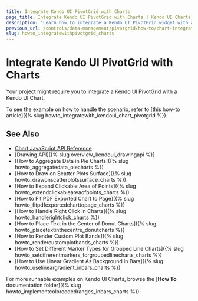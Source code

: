 ```yaml
---
title: Integrate Kendo UI PivotGrid with Charts
page_title: Integrate Kendo UI PivotGrid with Charts | Kendo UI Charts
description: "Learn how to integrate a Kendo UI PivotGrid widget with a Kendo UI Chart widget."
previous_url: /controls/data-management/pivotgrid/how-to/chart-integration
slug: howto_integratewithpivotgrid_charts
---
```


# Integrate Kendo UI PivotGrid with Charts

Your project might require you to integrate a Kendo UI PivotGrid with a Kendo UI Chart.

To see the example on how to handle the scenario, refer to [this how-to article]({% slug howto_integratewith_kendoui_chart_pivotgrid %}).

## See Also

* [Chart JavaScript API Reference](/api/javascript/dataviz/ui/chart)
* [Drawing API]({% slug overview_kendoui_drawingapi %})
* [How to Aggregate Data in Pie Charts]({% slug howto_aggregatedata_piecharts %})
* [How to Draw on Scatter Plots Surface]({% slug howto_drawonscatterplotssurface_charts %})
* [How to Expand Clickable Area of Points]({% slug howto_extendclickableareaofpoints_charts %})
* [How to Fit PDF Exported Chart to Page]({% slug howto_fitpdfexportedcharttopage_charts %})
* [How to Handle Right Click in Charts]({% slug howto_handlerightclick_charts %})
* [How to Place Text in the Center of Donut Charts]({% slug howto_placetextinthecentre_donutcharts %})
* [How to Render Custom Plot Bands]({% slug howto_rendercustomplotbands_charts %})
* [How to Set Different Marker Types for Grouped Line Charts]({% slug howto_setdifrerentmarkers_forgroupedlinecharts_charts %})
* [How to Use Linear Gradient As Background in Bars]({% slug howto_uselineargradient_inbars_charts %})

For more runnable examples on Kendo UI Charts, browse the [**How To** documentation folder]({% slug howto_implementcolorcodedranges_inbars_charts %}).
